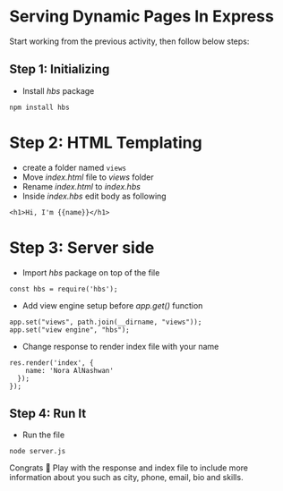 # Serving Dynamic Pages In Express

Start working from the previous activity, then follow below steps:

## Step 1: Initializing
- Install *hbs* package
```
npm install hbs
```

# Step 2: HTML Templating
- create a folder named `views`
- Move *index.html* file to *views* folder
- Rename *index.html* to *index.hbs*
- Inside *index.hbs* edit body as following
```
<h1>Hi, I'm {{name}}</h1>
```

# Step 3: Server side
- Import *hbs* package on top of the file
```
const hbs = require('hbs');
```

- Add view engine setup before *app.get()* function
```
app.set("views", path.join(__dirname, "views"));
app.set("view engine", "hbs");
```

- Change response to render index file with your name
```
res.render('index', {
    name: 'Nora AlNashwan'
  });
});
```

## Step 4: Run It
- Run the file
```
node server.js
```

Congrats 🎉 Play with the response and index file to include more information about you such as city, phone, email, bio and skills.